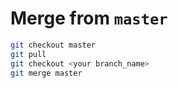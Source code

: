 # Merge from `master`

```bash
git checkout master
git pull
git checkout <your branch_name>
git merge master
```
